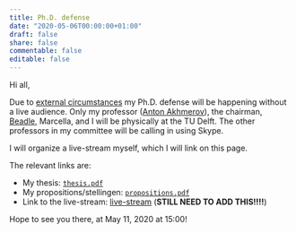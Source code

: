 ```yaml
---
title: Ph.D. defense
date: "2020-05-06T00:00:00+01:00"
draft: false
share: false
commentable: false
editable: false
---
```


Hi all,

Due to [external circumstances](https://lmgtfy.com/?q=corona+crisis) my Ph.D. defense will be happening without a live audience.
Only my professor ([Anton Akhmerov](https://antonakhmerov.org/)), the chairman, [Beadle](https://en.wikipedia.org/wiki/Beadle), Marcella, and I will be physically at the TU Delft.
The other professors in my committee will be calling in using Skype.

I will organize a live-stream myself, which I will link on this page.

The relevant links are:

- My thesis: [`thesis.pdf`](http://files.nijho.lt/thesis.pdf)
- My propositions/stellingen: [`propositions.pdf`](http://files.nijho.lt/propositions.pdf)
- Link to the live-stream: [live-stream](https://www.youtube.com/watch?v=oHg5SJYRHA0) (**STILL NEED TO ADD THIS!!!!**)

Hope to see you there, at May 11, 2020 at 15:00!
